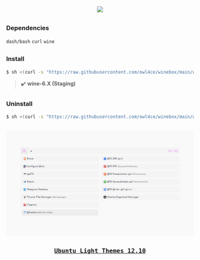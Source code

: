 <br>
<p align="center"><a name="top" href="#dependencies-"><img width="25%" src="./.winebox/winebox.png"></a></p>

##  
### Dependencies <img alt="" align="right" src="https://badges.pufler.dev/visits/owl4ce/winebox?style=flat-square&label=&color=63c5ea&logo=GitHub&logoColor=white&labelColor=373e4d"/>
`dash/bash` `curl` `wine`

##  
### Install
```sh
$ sh <(curl -s "https://raw.githubusercontent.com/owl4ce/winebox/main/winebox")
```

> :heavy_check_mark: **wine-6.X (Staging)**

##  
### Uninstall
```sh
$ sh <(curl -s "https://raw.githubusercontent.com/owl4ce/winebox/main/winebox") -u
```

##  

<p align="center"><img src="./screenshots/apps-launcher.png" align="center"/></p>

##  

### <p align="center"><a href="https://www.deviantart.com/aerilius/art/Ubuntu-Light-Themes-12-10-327631977"><kbd>Ubuntu Light Themes 12.10</kbd></a></p>
